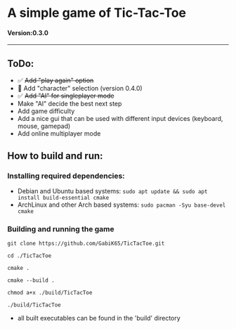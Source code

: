 # A simple game of Tic-Tac-Toe 
#### Version:0.3.0

---
## ToDo:
- ✅ ~~Add "play again" option~~ 
- 🚧 Add "character" selection (version 0.4.0)
- ✅ ~~Add "AI" for singleplayer mode~~
- Make "AI" decide the best next step
- Add game difficulty
- Add a nice gui that can be used with different input devices (keyboard, mouse, gamepad)
- Add online multiplayer mode

## How to build and run:

### Installing required dependencies:
- Debian and Ubuntu based systems:
```sudo apt update && sudo apt install build-essential cmake``` 
- ArchLinux and other Arch based systems:
```sudo pacman -Syu base-devel cmake```

### Building and running the game
```
git clone https://github.com/GabiK65/TicTacToe.git

cd ./TicTacToe

cmake .

cmake --build .

chmod a+x ./build/TicTacToe

./build/TicTacToe
```

- all built executables can be found in the 'build' directory 